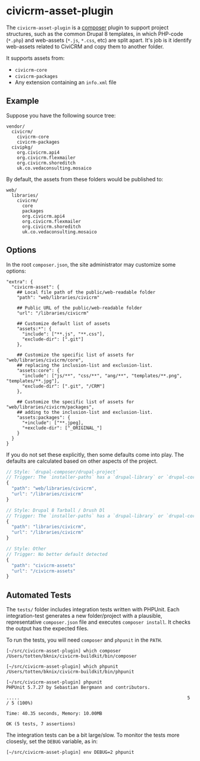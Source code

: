 # civicrm-asset-plugin

The `civicrm-asset-plugin` is a [composer](https://getcomposer.org/) plugin
to support project structures, such as the common Drupal 8 templates, in
which PHP-code (`*.php`) and web-assets (`*.js`, `*.css`, etc) are split
apart.  It's job is it identify web-assets related to CiviCRM and copy them
to another folder.

It supports assets from:

* `civicrm-core`
* `civicrm-packages`
* Any extension containing an `info.xml` file

## Example

Suppose you have the following source tree:

```
vendor/
  civicrm/
    civicrm-core
    civicrm-packages
  civipkg/
    org.civicrm.api4
    org.civicrm.flexmailer
    org.civicrm.shoreditch
    uk.co.vedaconsulting.mosaico
```

By default, the assets from these folders would be published to:

```
web/
  libraries/
    civicrm/
      core
      packages
      org.civicrm.api4
      org.civicrm.flexmailer
      org.civicrm.shoreditch
      uk.co.vedaconsulting.mosaico
```

## Options

In the root `composer.json`,  the site administrator may customize some
options:

```
"extra": {
  "civicrm-asset": {
    ## Local file path of the public/web-readable folder
    "path": "web/libraries/civicrm"

    ## Public URL of the public/web-readable folder
    "url": "/libraries/civicrm"

    ## Customize default list of assets
    "assets:*": {
      "include": ["**.js", "**.css"],
      "exclude-dir": [".git"]
    },

    ## Customize the specific list of assets for "web/libraries/civicrm/core",
    ## replacing the inclusion-list and exclusion-list.
    "assets:core": {
      "include": ["js/**", "css/**", "ang/**", "templates/**.png", "templates/**.jpg"],
      "exclude-dir": [".git", "/CRM"]
    },

    ## Customize the specific list of assets for "web/libraries/civicrm/packages",
    ## adding to the inclusion-list and exclusion-list.
    "assets:packages": {
      "+include": ["**.jpeg],
      "+exclude-dir": ["_ORIGINAL_"]
    }
  }
}
```

If you do not set these explicitly, then some defaults come into play. The
defaults are calculated based on other aspects of the project.

```js
// Style: `drupal-composer/drupal-project`
// Trigger: The `installer-paths` has a `drupal-library` or `drupal-core` mapping which uses `web/`
{
  "path": "web/libraries/civicrm",
  "url": "/libraries/civicrm"
}

// Style: Drupal 8 Tarball / Drush Dl
// Trigger: The `installer-paths` has a `drupal-library` or `drupal-core` mapping which does NOT use `web/`
{
  "path": "libraries/civicrm",
  "url": "/libraries/civicrm"
}

// Style: Other
// Trigger: No better default detected
{
  "path": "civicrm-assets"
  "url": "/civicrm-assets"
}
```

## Automated Tests

The `tests/` folder includes integration tests written with PHPUnit.  Each
integration-test generates a new folder/project with a plausible,
representative `composer.json` file and executes `composer install`. It
checks the output has the expected files.

To run the tests, you will need `composer` and `phpunit` in the `PATH`.

```
[~/src/civicrm-asset-plugin] which composer
/Users/totten/bknix/civicrm-buildkit/bin/composer

[~/src/civicrm-asset-plugin] which phpunit
/Users/totten/bknix/civicrm-buildkit/bin/phpunit

[~/src/civicrm-asset-plugin] phpunit
PHPUnit 5.7.27 by Sebastian Bergmann and contributors.

.....                                                               5 / 5 (100%)

Time: 40.35 seconds, Memory: 10.00MB

OK (5 tests, 7 assertions)
```

The integration tests can be a bit large/slow. To monitor the tests more
closesly, set the `DEBUG` variable, as in:

```
[~/src/civicrm-asset-plugin] env DEBUG=2 phpunit
```
